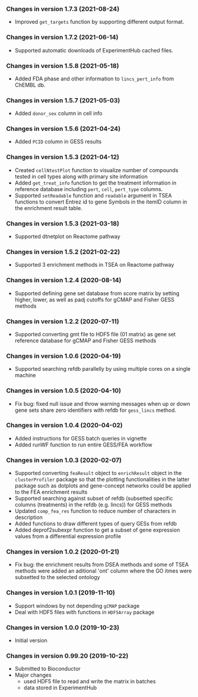 ### Changes in version 1.7.3 (2021-08-24)
+ Improved `get_targets` function by supporting different output format.

### Changes in version 1.7.2 (2021-06-14)
+ Supported automatic downloads of ExperimentHub cached files.

### Changes in version 1.5.8 (2021-05-18)
+ Added FDA phase and other information to `lincs_pert_info` from ChEMBL db.

### Changes in version 1.5.7 (2021-05-03)
+ Added `donor_sex` column in cell info 

### Changes in version 1.5.6 (2021-04-24)
+ Added `PCID` column in GESS results

### Changes in version 1.5.3 (2021-04-12)
+ Created `cellNtestPlot` function to visualize number of compounds tested in 
cell types along with primary site information
+ Added `get_treat_info` function to get the treatment information in reference database 
including `pert`, `cell`, `pert_type` columns.
+ Supported `setReadable` function and `readable` argument in TSEA functions to 
convert Entrez id to gene Symbols in the itemID column in the enrichment result table.

### Changes in version 1.5.3 (2021-03-18)
+ Supported dtnetplot on Reactome pathway

### Changes in version 1.5.2 (2021-02-22)
+ Supported 3 enrichment methods in TSEA on Reactome pathway

### Changes in version 1.2.4 (2020-08-14)
+ Supported defining gene set database from score matrix by setting higher, lower,
as well as padj cutoffs for gCMAP and Fisher GESS methods

### Changes in version 1.2.2 (2020-07-11)
+ Supported converting gmt file to HDF5 file (01 matrix) as gene set reference 
database for gCMAP and Fisher GESS methods

### Changes in version 1.0.6 (2020-04-19)
+ Supported searching refdb parallelly by using multiple cores on a single machine

### Changes in version 1.0.5 (2020-04-10)
+ Fix bug: fixed null issue and throw warning messages when up or down gene 
sets share zero identifiers with refdb for `gess_lincs` method. 

### Changes in version 1.0.4 (2020-04-02)
+ Added instructions for GESS batch queries in vignette
+ Added runWF function to run entire GESS/FEA workflow

### Changes in version 1.0.3 (2020-02-07)
+ Supported converting `feaResult` object to `enrichResult` object in the
`clusterProfiler` package so that the plotting functionalities in the latter 
package such as dotplots and gene-concept networks could be applied to the
FEA enrichment results
+ Supported searching against subset of refdb (subsetted specific columns 
(treatments) in the refdb (e.g. lincs)) for GESS methods
+ Updated `comp_fea_res` function to reduce number of characters in description
+ Added functions to draw different types of query GESs from refdb
+ Added deprof2subexpr function to get a subset of gene expression values from 
a differential expression profile

### Changes in version 1.0.2 (2020-01-21)
+ Fix bug: the enrichment results from DSEA methods and some of TSEA methods
were added an aditional 'ont' column where the GO itmes were subsetted to the 
selected ontology

### Changes in version 1.0.1 (2019-11-10)
+ Support windows by not depending `gCMAP` package
+ Deal with HDF5 files with functions in `HDF5Array` package

### Changes in version 1.0.0 (2019-10-23)
+ Initial version 

### Changes in version 0.99.20 (2019-10-22)
+ Submitted to Bioconductor
+ Major changes
  - used HDF5 file to read and write the matrix in batches
  - data stored in ExperimentHub
